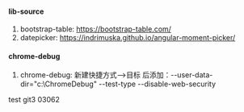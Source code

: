 
#### lib-source

1. bootstrap-table: https://bootstrap-table.com/
2. datepicker: https://indrimuska.github.io/angular-moment-picker/

#### chrome-debug
1. chrome-debug: 新建快捷方式-->目标 后添加：--user-data-dir="c:\ChromeDebug" --test-type --disable-web-security

test git3 03062
